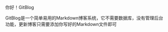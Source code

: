 <!--
author: jockchou
date: 2015-07-30
title: Hello World!
tags: GitBlog
category: GitBlog
status: publish
summary: 你好！GitBlog
-->

你好！GitBlog

GitBlog是一个简单易用的Markdown博客系统，它不需要数据库，没有管理后台功能，更新博客只需要添加你写好的Markdown文件即可
